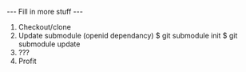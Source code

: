 --- Fill in more stuff ---

1. Checkout/clone
2. Update submodule (openid dependancy)
    $ git submodule init
    $ git submodule update
3. ???
4. Profit
